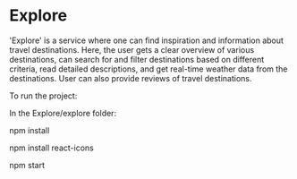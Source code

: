 # Explore
'Explore' is a service where one can find inspiration and information about travel destinations. Here, the user gets a clear overview of various destinations, can search for and filter destinations based on different criteria, read detailed descriptions, and get real-time weather data from the destinations. User can also provide reviews of travel destinations.

To run the project: 

In the Explore/explore folder:

npm install

npm install react-icons 

npm start
